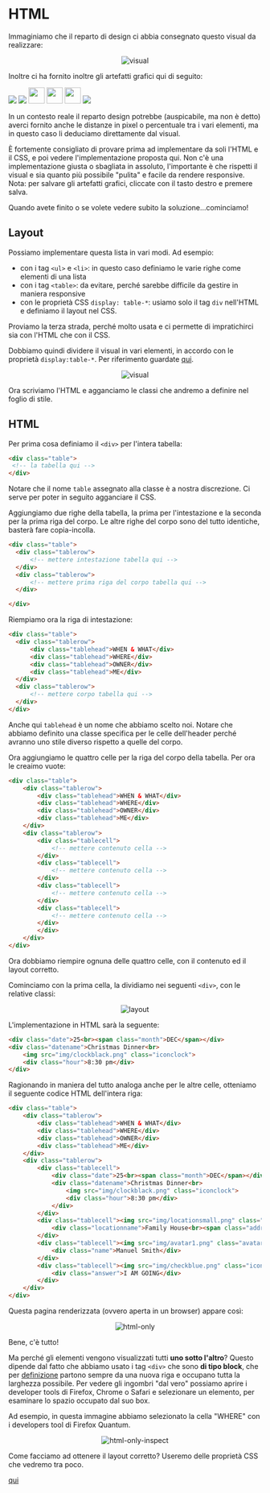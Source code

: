 # HTML
Immaginiamo che il reparto di design ci abbia consegnato questo visual da realizzare:

<p align="center">
<img title="visual" src="assets/list-cut.png">
</p>

Inoltre ci ha fornito inoltre gli artefatti grafici qui di seguito:

<img src="assets/clockblack.png">
<img src="assets/locationsmall.png">
<img src="assets/avatar1.png"  width="32px">
<img src="assets/avatar2.png"  width="32px">
<img src="assets/avatar3.png"  width="32px">
<img src="assets/checkblue.png">


In un contesto reale il reparto design potrebbe (auspicabile, ma non è detto) averci fornito anche le distanze in pixel o percentuale tra i vari elementi, ma in questo caso li deduciamo direttamente dal visual.

È fortemente consigliato di provare prima ad implementare da soli l'HTML e il CSS, e poi vedere l'implementazione proposta qui. Non c'è una implementazione giusta o sbagliata in assoluto, l'importante è che rispetti il visual e sia quanto più possibile "pulita" e facile da rendere responsive. Nota: per salvare gli artefatti grafici, cliccate con il tasto destro e premere salva.

Quando avete finito o se volete vedere subito la soluzione...cominciamo!

## Layout
Possiamo implementare questa lista in vari modi. Ad esempio:
- con i tag `<ul>` e `<li>`: in questo caso definiamo le varie righe come elementi di una lista
- con i tag `<table>`: da evitare, perché sarebbe difficile da gestire in maniera responsive
- con le proprietà CSS `display: table-*`: usiamo solo il tag `div` nell'HTML e definiamo il layout nel CSS.

Proviamo la terza strada, perché molto usata e ci permette di impratichirci sia con l'HTML che con il CSS.

Dobbiamo quindi dividere il visual in vari elementi, in accordo con le proprietà `display:table-*`. Per riferimento guardate [qui](https://www.w3schools.com/cssref/pr_class_display.asp).

<p align="center">
<img title="visual" src="assets/list-cut-layout/list-cut-layout.001.png">
</p>

Ora scriviamo l'HTML e agganciamo le classi che andremo a definire nel foglio di stile.

## HTML

Per prima cosa definiamo il `<div>` per l'intera tabella:

```html
<div class="table">
 <!-- la tabella qui -->
</div>
```

Notare che il nome `table` assegnato alla classe è a nostra discrezione. Ci serve per poter in seguito agganciare il CSS.

Aggiungiamo due righe della tabella, la prima per l'intestazione e la seconda per la prima riga del corpo. Le altre righe del corpo sono del tutto identiche, basterà fare copia-incolla.

```html
<div class="table">
  <div class="tablerow">
      <!-- mettere intestazione tabella qui -->
  </div>
  <div class="tablerow">
      <!-- mettere prima riga del corpo tabella qui -->
  </div>

</div>
```

Riempiamo ora la riga di intestazione:

```html
<div class="table">
  <div class="tablerow">
      <div class="tablehead">WHEN & WHAT</div>
      <div class="tablehead">WHERE</div>
      <div class="tablehead">OWNER</div>
      <div class="tablehead">ME</div>
  </div>
  <div class="tablerow">
      <!-- mettere corpo tabella qui -->
  </div>
</div>
```

Anche qui `tablehead` è un nome che abbiamo scelto noi. Notare che abbiamo definito una classe specifica per le celle dell'header perché avranno uno stile diverso rispetto a quelle del corpo.

Ora aggiungiamo le quattro celle per la riga del corpo della tabella. Per ora le creaimo vuote:

```html
<div class="table">
    <div class="tablerow">
        <div class="tablehead">WHEN & WHAT</div>
        <div class="tablehead">WHERE</div>
        <div class="tablehead">OWNER</div>
        <div class="tablehead">ME</div>
    </div>
    <div class="tablerow">
        <div class="tablecell">
            <!-- mettere contenuto cella -->
        </div>
        <div class="tablecell">
            <!-- mettere contenuto cella -->
        </div>
        <div class="tablecell">
            <!-- mettere contenuto cella -->
        </div>
        <div class="tablecell">
            <!-- mettere contenuto cella -->
        </div>
        </div>
    </div>
</div>
```

Ora dobbiamo riempire ognuna delle quattro celle, con il contenuto ed il layout corretto.

<a name="html-first-cell"></a>

Cominciamo con la prima cella, la dividiamo nei seguenti `<div>`, con le relative classi:

<p align="center">
<img title="layout" src="assets/list-cut-layout/list-cut-layout.002.png">
</p>

L'implementazione in HTML sarà la seguente:

```html
<div class="date">25<br><span class="month">DEC</span></div>
<div class="datename">Christmas Dinner<br>
    <img src="img/clockblack.png" class="iconclock">
    <div class="hour">8:30 pm</div>
</div>
```

Ragionando in maniera del tutto analoga anche per le altre celle, otteniamo il seguente codice HTML dell'intera riga:

```html
<div class="table">
    <div class="tablerow">
        <div class="tablehead">WHEN & WHAT</div>
        <div class="tablehead">WHERE</div>
        <div class="tablehead">OWNER</div>
        <div class="tablehead">ME</div>
    </div>
    <div class="tablerow">
        <div class="tablecell">
            <div class="date">25<br><span class="month">DEC</span></div>
            <div class="datename">Christmas Dinner<br>
                <img src="img/clockblack.png" class="iconclock">
                <div class="hour">8:30 pm</div>
            </div>
        </div>
        <div class="tablecell"><img src="img/locationsmall.png" class="iconlocation">
            <div class="locationname">Family House<br><span class="address">24th Ave, New York</span></div>
        </div>
        <div class="tablecell"><img src="img/avatar1.png" class="avatar">
            <div class="name">Manuel Smith</div>
        </div>
        <div class="tablecell"><img src="img/checkblue.png" class="iconcheck">
            <div class="answer">I AM GOING</div>
        </div>
    </div>
</div>
```

Questa pagina renderizzata (ovvero aperta in un browser) appare così:

<p align="center">
<img title="html-only" src="assets/html-only.png">
</p>

Bene, c'è tutto!

Ma perché gli elementi vengono visualizzati tutti **uno sotto l'altro**? Questo dipende dal fatto che abbiamo usato i tag `<div>` che sono **di tipo block**, che per [definizione](https://www.w3schools.com/html/html_blocks.asp) partono sempre da una nuova riga e occupano tutta la larghezza possibile. Per vedere gli ingombri "dal vero" possiamo aprire i developer tools di Firefox, Chrome o Safari e selezionare un elemento, per esaminare lo spazio occupato dal suo box.

Ad esempio, in questa immagine abbiamo selezionato la cella "WHERE" con i developers tool di Firefox Quantum.

<p align="center">
<img title="html-only-inspect" src="assets/html-only-inspect.png">
</p>

Come facciamo ad ottenere il layout corretto? Useremo delle proprietà CSS che vedremo tra poco.

[qui](https://jsfiddle.net/Savinss/mpunwj7z/1/)
